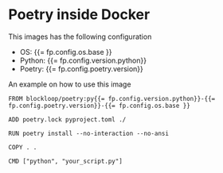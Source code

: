 Poetry inside Docker
====================

This images has the following configuration

- OS: {{= fp.config.os.base }}
- Python: {{= fp.config.version.python}}
- Poetry: {{= fp.config.poetry.version}}

An example on how to use this image

```
FROM blockloop/poetry:py{{= fp.config.version.python}}-{{= fp.config.poetry.version}}-{{= fp.config.os.base }}

ADD poetry.lock pyproject.toml ./

RUN poetry install --no-interaction --no-ansi

COPY . .

CMD ["python", "your_script.py"]
```
